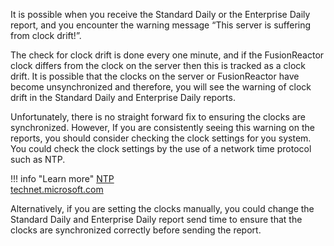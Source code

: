 It is possible when you receive the Standard Daily or the Enterprise Daily report, and you encounter the warning message “This server is suffering from clock drift!”.

The check for clock drift is done every one minute, and if the FusionReactor clock differs from the clock on the server then this is tracked as a clock drift. It is possible that the clocks on the server or FusionReactor have become unsynchronized and therefore, you will see the warning of clock drift in the Standard Daily and Enterprise Daily reports.

Unfortunately, there is no straight forward fix to ensuring the clocks are synchronized. However, If you are consistently seeing this warning on the reports, you should consider checking the clock settings for you system. You could check the clock settings by the use of a network time protocol such as NTP.

!!! info "Learn more"
    [NTP](https://help.ubuntu.com/lts/serverguide/NTP.html)<br>
    [technet.microsoft.com](https://technet.microsoft.com/en-us/library/cc773263%28v=ws.10%29.aspx)

Alternatively, if you are setting the clocks manually, you could change the Standard Daily and Enterprise Daily report send time to ensure that the clocks are synchronized correctly before sending the report.


